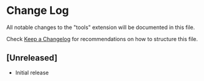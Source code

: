 # Change Log

All notable changes to the "tools" extension will be documented in this file.

Check [Keep a Changelog](http://keepachangelog.com/) for recommendations on how to structure this file.

## [Unreleased]

- Initial release